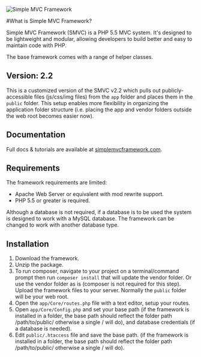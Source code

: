![Simple MVC Framework](http://simplemvcframework.com/app/templates/smvc/img/logo.png)

#What is Simple MVC Framework?

Simple MVC Framework (SMVC) is a PHP 5.5 MVC system. It's designed to be lightweight and modular, allowing developers to build better and easy to maintain code with PHP.

The base framework comes with a range of helper classes.

## Version: 2.2

This is a customized version of the SMVC v2.2 which pulls out publicly-accessible files (js/css/img files) from the ```app``` folder and places them in the ```public``` folder. This setup enables more flexibility in organizing the application folder structure (i.e. placing the app and vendor folders outside the web root becomes easier now).

## Documentation

Full docs & tutorials are available at [simplemvcframework.com](http://simplemvcframework.com).

## Requirements

 The framework requirements are limited:

 - Apache Web Server or equivalent with mod rewrite support.
 - PHP 5.5 or greater is required.

 Although a database is not required, if a database is to be used the system is designed to work with a MySQL database. The framework can be changed to work with another database type.

## Installation

1. Download the framework.
2. Unzip the package.
3. To run composer, navigate to your project on a terminal/command prompt then run ```composer install``` that will update the vendor folder. Or use the vendor folder as is (composer is not required for this step). Upload the framework files to your server. Normally the ```public``` folder will be your web root.
4. Open the ```app/Core/routes.php``` file with a text editor, setup your routes.
5. Open ```app/Core/Config.php``` and set your base path (if the framework is installed in a folder, the base path should reflect the folder path /path/to/public/ otherwise a single / will do), and database credentials (if a database is needed).
6. Edit ```public/.htaccess``` file and save the base path. (if the framework is installed in a folder, the base path should reflect the folder path /path/to/public/ otherwise a single / will do).
